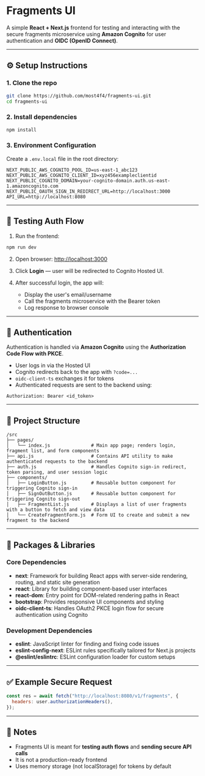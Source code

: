 # Fragments UI

A simple **React + Next.js** frontend for testing and interacting with the secure fragments microservice using **Amazon Cognito** for user authentication and **OIDC (OpenID Connect)**.

---

## ⚙️ Setup Instructions

### 1. Clone the repo

```bash
git clone https://github.com/most4f4/fragments-ui.git
cd fragments-ui
```

### 2. Install dependencies

```bash
npm install
```

### 3. Environment Configuration

Create a `.env.local` file in the root directory:

```
NEXT_PUBLIC_AWS_COGNITO_POOL_ID=us-east-1_abc123
NEXT_PUBLIC_AWS_COGNITO_CLIENT_ID=xyz456exampleclientid
NEXT_PUBLIC_COGNITO_DOMAIN=your-cognito-domain.auth.us-east-1.amazoncognito.com
NEXT_PUBLIC_OAUTH_SIGN_IN_REDIRECT_URL=http://localhost:3000
API_URL=http://localhost:8080
```

---

## 🧪 Testing Auth Flow

1. Run the frontend:

```bash
npm run dev
```

2. Open browser: [http://localhost:3000](http://localhost:3000)

3. Click **Login** — user will be redirected to Cognito Hosted UI.

4. After successful login, the app will:
   - Display the user's email/username
   - Call the fragments microservice with the Bearer token
   - Log response to browser console

---

## 🔐 Authentication

Authentication is handled via **Amazon Cognito** using the **Authorization Code Flow with PKCE**.

- User logs in via the Hosted UI
- Cognito redirects back to the app with `?code=...`
- `oidc-client-ts` exchanges it for tokens
- Authenticated requests are sent to the backend using:

```http
Authorization: Bearer <id_token>
```

---

## 📁 Project Structure

```
/src
├── pages/
│   └── index.js               # Main app page; renders login, fragment list, and form components
├── api.js                     # Contains API utility to make authenticated requests to the backend
├── auth.js                    # Handles Cognito sign-in redirect, token parsing, and user session logic
├── components/
│   ├── LoginButton.js         # Reusable button component for triggering Cognito sign-in
│   ├── SignOutButton.js       # Reusable button component for triggering Cognito sign-out
│   ├── FragmentList.js        # Displays a list of user fragments with a button to fetch and view data
│   └── CreateFragmentForm.js  # Form UI to create and submit a new fragment to the backend

```

---

## 🧰 Packages & Libraries

### Core Dependencies

- **next**: Framework for building React apps with server-side rendering, routing, and static site generation
- **react**: Library for building component-based user interfaces
- **react-dom**: Entry point for DOM-related rendering paths in React
- **bootstrap**: Provides responsive UI components and styling
- **oidc-client-ts**: Handles OAuth2 PKCE login flow for secure authentication using Cognito

### Development Dependencies

- **eslint**: JavaScript linter for finding and fixing code issues
- **eslint-config-next**: ESLint rules specifically tailored for Next.js projects
- **@eslint/eslintrc**: ESLint configuration loader for custom setups

---

## ✅ Example Secure Request

```js
const res = await fetch("http://localhost:8080/v1/fragments", {
  headers: user.authorizationHeaders(),
});
```

---

## 📸 Notes

- Fragments UI is meant for **testing auth flows** and **sending secure API calls**
- It is not a production-ready frontend
- Uses memory storage (not localStorage) for tokens by default
